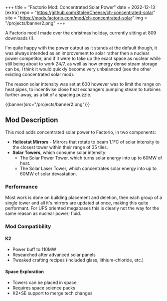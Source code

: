 +++
title = "Factorio Mod: Concentrated Solar Power"
date = 2022-12-13
[extra]
repo = "https://github.com/StolenCheese/ch-concentrated-solar"
site = "https://mods.factorio.com/mod/ch-concentrated-solar"
img = "/projects/banner2.png"
+++

A Factorio mod I made over the christmas holiday, currently sitting at 809 downloads (!).
<!-- more -->

<!-- {{factorio_mod_embed(mod="ch-concentrated-solar")}} -->

I'm quite happy with the power output as it stands at the default though, it was always intended as an improvement to solar rather then a nuclear power competitor, and if it were to take up the exact space as nuclear while still being about to work 24/7, as well as how energy dense steam storage can be, I think it would quickly become very unbalanced (see the other existing concentrated solar mod).

The reason solar intensity was set at 600 however was to limit the range on heat pipes, to incentivise close heat exchangers pumping steam to turbines further away, as a bit of a spacing puzzle.

{{banner(src="/projects/banner2.png")}}

## Mod Description

This mod adds concentrated solar power to Factorio, in two components:

- **Heliostat Mirrors** - Mirrors that rotate to beam 1.1°C of solar intensity to the closest tower within their range of 35 tiles.
- **Solar Towers**, which consume solar intensity:
	- The Solar Power Tower, which turns solar energy into up to 60MW of heat.
	- The Solar Laser Tower, which concentrates solar energy into up to 60MW of solar devastation.

### Performance

Most work is done on building placement and deletion, then each group of a single tower and all it's mirrors are updated at once, making this quite performant. For UPS oriented megabases this is clearly not the way for the same reason as nuclear power; fluid.

### Mod Compatibility

#### K2

- Power buff to 110MW
- Researched after advanced solar panels
- Tweaked crafting recipes (included glass, lithium-chloride, etc.)

#### Space Exploration

- Towers can be placed in space
- Requires space science packs
- K2+SE support to merge tech changes

